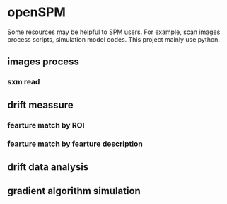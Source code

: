 # openSPM
Some resources may be helpful to SPM users. For example, scan images process scripts, simulation model codes.
This project mainly use python.


## images process

### sxm read


## drift meassure

### fearture match by ROI
### fearture match by fearture description

## drift data analysis

## gradient algorithm simulation
